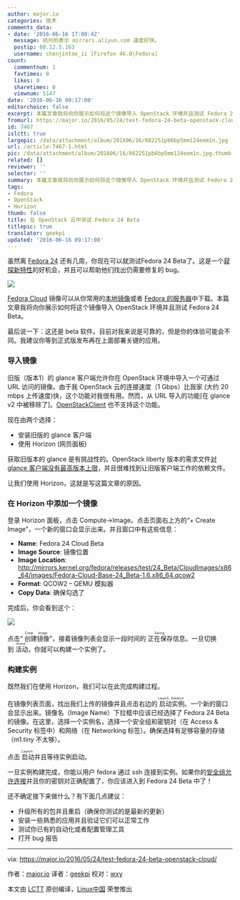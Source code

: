 ```yaml
---
author: major.io
categories: 技术
comments_data:
- date: '2016-06-16 17:00:42'
  message: 杭州的表示 mirrors.aliyun.com 速度好快。
  postip: 60.12.5.163
  username: chenjintao_ii [Firefox 46.0|Fedora]
count:
  commentnum: 1
  favtimes: 0
  likes: 0
  sharetimes: 0
  viewnum: 5147
date: '2016-06-16 09:17:00'
editorchoice: false
excerpt: 本篇文章我将向你展示如何将这个镜像导入 OpenStack 环境并且测试 Fedora 24 Beta。
fromurl: https://major.io/2016/05/24/test-fedora-24-beta-openstack-cloud/
id: 7467
islctt: true
largepic: /data/attachment/album/201606/16/082251pb6bp5mm124eem1n.jpg
url: /article-7467-1.html
pic: /data/attachment/album/201606/16/082251pb6bp5mm124eem1n.jpg.thumb.jpg
related: []
reviewer: ''
selector: ''
summary: 本篇文章我将向你展示如何将这个镜像导入 OpenStack 环境并且测试 Fedora 24 Beta。
tags:
- Fedora
- OpenStack
- Horizon
thumb: false
title: 在 OpenStack 云中测试 Fedora 24 Beta
titlepic: true
translator: geekpi
updated: '2016-06-16 09:17:00'
---
```


虽然离 [Fedora 24](https://fedoraproject.org/wiki/Releases/24/Schedule) 还有几周，你现在可以就测试Fedora 24 Beta了。这是一个[窥探新特性](https://fedoraproject.org/wiki/Releases/24/ChangeSet)的好机会，并且可以帮助他们找出仍需要修复的 bug。


![](/data/attachment/album/201606/16/082251pb6bp5mm124eem1n.jpg)


[Fedora Cloud](https://getfedora.org/en/cloud/) 镜像可以从你常用的[本地镜像](https://admin.fedoraproject.org/mirrormanager/mirrors/Fedora/24/x86_64)或者 [Fedora 的服务器](https://getfedora.org/en/cloud/download/)中下载。本篇文章我将向你展示如何将这个镜像导入 OpenStack 环境并且测试 Fedora 24 Beta。


最后说一下：这还是 beta 软件。目前对我来说是可靠的，但是你的体验可能会不同。我建议你等到正式版发布再在上面部署关键的应用。


### 导入镜像


旧版（版本1）的 glance 客户端允许你在 OpenStack 环境中导入一个可通过 URL 访问的镜像。由于我 OpenStack 云的连接速度（1 Gbps）比我家 (大约 20 mbps 上传速度)快，这个功能对我很有用。然而，从 URL 导入的功能[在 glance v2 中被移除了]。[OpenStackClient](http://docs.openstack.org/developer/python-openstackclient/) 也不支持这个功能。


现在由两个选择：


* 安装旧版的 glance 客户端
* 使用 Horizon (网页面板)


获取旧版本的 glance 是有挑战性的。OpenStack liberty 版本的需求文件[对 glance 客户端没有最高版本上限](https://github.com/openstack/requirements/blob/stable/liberty/global-requirements.txt#L159)，并且很难找到让旧版客户端工作的依赖文件。


让我们使用 Horizon，这就是写这篇文章的原因。


### 在 Horizon 中添加一个镜像


登录 Horizon 面板，点击 Compute->Image。点击页面右上方的“+ Create Image”，一个新的窗口会显示出来。并且窗口中有这些信息：


* **Name**: Fedora 24 Cloud Beta
* **Image Source**: 镜像位置
* **Image Location**: <http://mirrors.kernel.org/fedora/releases/test/24_Beta/CloudImages/x86_64/images/Fedora-Cloud-Base-24_Beta-1.6.x86_64.qcow2>
* **Format**: QCOW2 – QEMU 模拟器
* **Copy Data**: 确保勾选了


完成后，你会看到这个：


![](/data/attachment/album/201606/16/082254bj5vxy1b8x87by97.png)


点击“<ruby> 创建镜像 <rp>  （ </rp> <rt>  Creat Image </rt> <rp>  ） </rp></ruby>”，接着镜像列表会显示一段时间的<ruby> 正在保存 <rp>  （ </rp> <rt>  Saving </rt> <rp>  ） </rp></ruby>信息。一旦切换到<ruby> 活动 <rp>  （ </rp> <rt>  Active </rt> <rp>  ） </rp></ruby>，你就可以构建一个实例了。


### 构建实例


既然我们在使用 Horizon，我们可以在此完成构建过程。


在镜像列表页面，找出我们上传的镜像并且点击右边的<ruby> 启动实例 <rp>  （ </rp> <rt>  Launch Instance </rt> <rp>  ） </rp></ruby>。一个新的窗口会显示出来。镜像名（Image Name）下拉框中应该已经选择了 Fedora 24 Beta 的镜像。在这里，选择一个实例名，选择一个安全组和密钥对（在 Access & Security 标签中）和网络（在 Networking 标签）。确保选择有足够容量的存储（m1.tiny 不太够）。


点击<ruby> 启动 <rp>  （ </rp> <rt>  Launch </rt> <rp>  ） </rp></ruby>并且等待实例启动。


一旦实例构建完成，你能以用户 fedora 通过 ssh 连接到实例。如果你的[安全组允许连接](https://major.io/2016/05/16/troubleshooting-openstack-network-connectivity/)并且你的密钥对正确配置了，你应该进入到 Fedora 24 Beta 中了！


还不确定接下来做什么？有下面几点建议：


* 升级所有的包并且重启（确保你测试的是最新的更新）
* 安装一些熟悉的应用并且验证它们可以正常工作
* 测试你已有的自动化或者配置管理工具
* 打开 bug 报告




---


via: <https://major.io/2016/05/24/test-fedora-24-beta-openstack-cloud/>


作者：[major.io](https://major.io/about-the-racker-hacker/) 译者：[geekpi](https://github.com/geekpi) 校对：[wxy](https://github.com/wxy)


本文由 [LCTT](https://github.com/LCTT/TranslateProject) 原创编译，[Linux中国](https://linux.cn/) 荣誉推出
